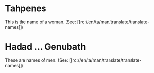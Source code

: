 # Tahpenes

This is the name of a woman. (See: [[rc://en/ta/man/translate/translate-names]])

# Hadad ... Genubath

These are names of men. (See: [[rc://en/ta/man/translate/translate-names]])

